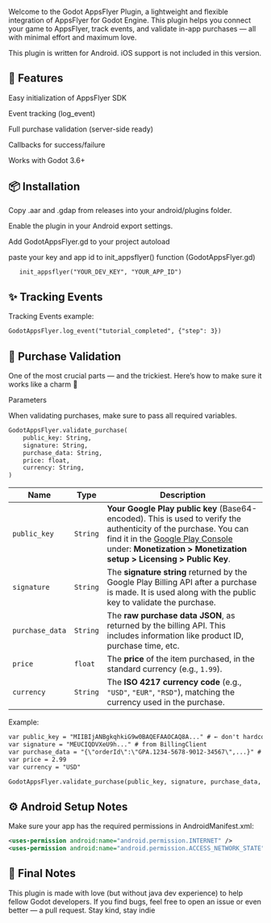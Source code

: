 Welcome to the Godot AppsFlyer Plugin, a lightweight and flexible integration of AppsFlyer for Godot Engine.
This plugin helps you connect your game to AppsFlyer, track events, and validate in-app purchases — all with minimal effort and maximum love.

This plugin is written for Android. iOS support is not included in this version.

## 🚀 Features

Easy initialization of AppsFlyer SDK

Event tracking (log_event)

Full purchase validation (server-side ready)

Callbacks for success/failure

Works with Godot 3.6+



## 📦 Installation


Copy .aar and .gdap from releases into your android/plugins folder.

Enable the plugin in your Android export settings.

Add GodotAppsFlyer.gd to your project autoload

paste your key and app id to init_appsflyer() function (GodotAppsFlyer.gd)

```xml
   init_appsflyer("YOUR_DEV_KEY", "YOUR_APP_ID")
```
## ✨ Tracking Events

Tracking Events example:
```xml
GodotAppsFlyer.log_event("tutorial_completed", {"step": 3})
```
## 🧾 Purchase Validation

One of the most crucial parts — and the trickiest.
Here’s how to make sure it works like a charm 🌟

Parameters

When validating purchases, make sure to pass all required variables.
```xml
GodotAppsFlyer.validate_purchase(
    public_key: String,
    signature: String,
    purchase_data: String,
    price: float,
    currency: String,
)
```

| Name                                                            | Type     | Description                                                                                                                                                                                      |
| --------------------------------------------------------------- | -------- | ------------------------------------------------------------------------------------------------------------------------------------------------------------------------------------------------ |
| `public_key`                                                    | `String` | **Your Google Play public key** (Base64-encoded). This is used to verify the authenticity of the purchase. You can find it in the [Google Play Console](https://play.google.com/console/) under:  **Monetization > Monetization setup > Licensing > Public Key**.|                                                                                                                                                                                      |
| `signature`                                                     | `String` | The **signature string** returned by the Google Play Billing API after a purchase is made. It is used along with the public key to validate the purchase.                                        |
| `purchase_data`                                                 | `String` | The **raw purchase data JSON**, as returned by the billing API. This includes information like product ID, purchase time, etc.                                                                   |
| `price`                                                         | `float`  | The **price** of the item purchased, in the standard currency (e.g., `1.99`).                                                                                                                    |
| `currency`                                                      | `String` | The **ISO 4217 currency code** (e.g., `"USD"`, `"EUR"`, `"RSD"`), matching the currency used in the purchase.                                                                                    |

Example:
```xml
var public_key = "MIIBIjANBgkqhkiG9w0BAQEFAAOCAQ8A..." # ← don't hardcode in production
var signature = "MEUCIQDVXeU9h..." # from BillingClient
var purchase_data = "{\"orderId\":\"GPA.1234-5678-9012-34567\",...}" # from BillingClient
var price = 2.99
var currency = "USD"

GodotAppsFlyer.validate_purchase(public_key, signature, purchase_data, price, currency)
```
## ⚙️ Android Setup Notes
Make sure your app has the required permissions in AndroidManifest.xml:

```xml
<uses-permission android:name="android.permission.INTERNET" />
<uses-permission android:name="android.permission.ACCESS_NETWORK_STATE" />
```

## 🧁 Final Notes
This plugin is made with love (but without java dev experience) to help fellow Godot developers.
If you find bugs, feel free to open an issue or even better — a pull request.
Stay kind, stay indie 
